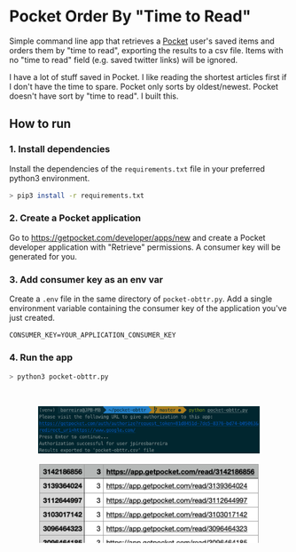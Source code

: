 # Pocket Order By "Time to Read"

Simple command line app that retrieves a [Pocket](https://www.getpocket.com/) user's saved items and orders them by "time to read", exporting the results to a csv file. Items with no "time to read" field (e.g. saved twitter links) will be ignored.

I have a lot of stuff saved in Pocket. I like reading the shortest articles first if I don't have the time to spare. Pocket only sorts by oldest/newest. Pocket doesn't have sort by "time to read". I built this.

## How to run

### 1. Install dependencies

Install the dependencies of the `requirements.txt` file in your preferred python3 environment.

```bash
> pip3 install -r requirements.txt
```

### 2. Create a Pocket application

Go to https://getpocket.com/developer/apps/new and create a Pocket developer application with "Retrieve" permissions. A consumer key will be generated for you.

### 3. Add consumer key as an env var

Create a `.env` file in the same directory of `pocket-obttr.py`. Add a single environment variable containing the consumer key of the application you've just created.

```
CONSUMER_KEY=YOUR_APPLICATION_CONSUMER_KEY
```

### 4. Run the app

```bash
> python3 pocket-obttr.py
```

&nbsp;

<p align="center">
  <img src="output.png" alt="Results (v1.1)" width="400"/>
</p>

<p align="center">
  <img src="result.png" alt="Results (v1.1)" width="400"/>
</p>
